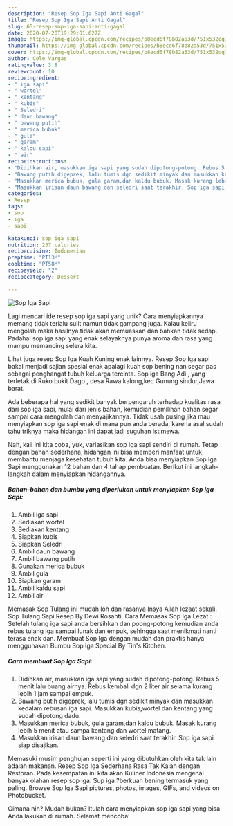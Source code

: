 ```yaml
---
description: "Resep Sop Iga Sapi Anti Gagal"
title: "Resep Sop Iga Sapi Anti Gagal"
slug: 65-resep-sop-iga-sapi-anti-gagal
date: 2020-07-20T19:29:01.627Z
image: https://img-global.cpcdn.com/recipes/b8ecd6f78b82a53d/751x532cq70/sop-iga-sapi-foto-resep-utama.jpg
thumbnail: https://img-global.cpcdn.com/recipes/b8ecd6f78b82a53d/751x532cq70/sop-iga-sapi-foto-resep-utama.jpg
cover: https://img-global.cpcdn.com/recipes/b8ecd6f78b82a53d/751x532cq70/sop-iga-sapi-foto-resep-utama.jpg
author: Cole Vargas
ratingvalue: 3.8
reviewcount: 10
recipeingredient:
- " iga sapi"
- " wortel"
- " kentang"
- " kubis"
- " Seledri"
- " daun bawang"
- " bawang putih"
- " merica bubuk"
- " gula"
- " garam"
- " kaldu sapi"
- " air"
recipeinstructions:
- "Didihkan air, masukkan iga sapi yang sudah dipotong-potong. Rebus 5 menit lalu buang airnya. Rebus kembali dgn 2 liter air selama kurang lebih 1 jam sampai empuk."
- "Bawang putih digeprek, lalu tumis dgn sedikit minyak dan masukkan kedalam rebusan iga sapi. Masukkan kubis,wortel dan kentang yang sudah dipotong dadu."
- "Masukkan merica bubuk, gula garam,dan kaldu bubuk. Masak kurang lebih 5 menit atau sampa kentang dan wortel matang."
- "Masukkan irisan daun bawang dan seledri saat terakhir. Sop iga sapi siap disajikan."
categories:
- Resep
tags:
- sop
- iga
- sapi

katakunci: sop iga sapi 
nutrition: 237 calories
recipecuisine: Indonesian
preptime: "PT13M"
cooktime: "PT58M"
recipeyield: "2"
recipecategory: Dessert

---
```



![Sop Iga Sapi](https://img-global.cpcdn.com/recipes/b8ecd6f78b82a53d/751x532cq70/sop-iga-sapi-foto-resep-utama.jpg)

Lagi mencari ide resep sop iga sapi yang unik? Cara menyiapkannya memang tidak terlalu sulit namun tidak gampang juga. Kalau keliru mengolah maka hasilnya tidak akan memuaskan dan bahkan tidak sedap. Padahal sop iga sapi yang enak selayaknya punya aroma dan rasa yang mampu memancing selera kita.

Lihat juga resep Sop Iga Kuah Kuning enak lainnya. Resep Sop Iga sapi bakal menjadi sajian spesial enak apalagi kuah sop bening nan segar pas sebagai penghangat tubuh keluarga tercinta. Sop iga Bang Adi , yang terletak di Ruko bukit Dago , desa Rawa kalong,kec Gunung sindur,Jawa barat.

Ada beberapa hal yang sedikit banyak berpengaruh terhadap kualitas rasa dari sop iga sapi, mulai dari jenis bahan, kemudian pemilihan bahan segar sampai cara mengolah dan menyajikannya. Tidak usah pusing jika mau menyiapkan sop iga sapi enak di mana pun anda berada, karena asal sudah tahu triknya maka hidangan ini dapat jadi suguhan istimewa.


Nah, kali ini kita coba, yuk, variasikan sop iga sapi sendiri di rumah. Tetap dengan bahan sederhana, hidangan ini bisa memberi manfaat untuk membantu menjaga kesehatan tubuh kita. Anda bisa menyiapkan Sop Iga Sapi menggunakan 12 bahan dan 4 tahap pembuatan. Berikut ini langkah-langkah dalam menyiapkan hidangannya.

<!--inarticleads1-->

##### Bahan-bahan dan bumbu yang diperlukan untuk menyiapkan Sop Iga Sapi:

1. Ambil  iga sapi
1. Sediakan  wortel
1. Sediakan  kentang
1. Siapkan  kubis
1. Siapkan  Seledri
1. Ambil  daun bawang
1. Ambil  bawang putih
1. Gunakan  merica bubuk
1. Ambil  gula
1. Siapkan  garam
1. Ambil  kaldu sapi
1. Ambil  air


Memasak Sop Tulang ini mudah loh dan rasanya Insya Allah lezaat sekali. Sop Tulang Sapi Resep By Dewi Rosanti. Cara Memasak Sop Iga Lezat : Setelah tulang iga sapi anda bersihkan dan poong-potong kemudian anda rebus tulang iga sampai lunak dan empuk, sehingga saat menikmati nanti terasa enak dan. Membuat Sop Iga dengan mudah dan praktis hanya menggunakan Bumbu Sop Iga Special By Tin&#39;s Kitchen. 

<!--inarticleads2-->

##### Cara membuat Sop Iga Sapi:

1. Didihkan air, masukkan iga sapi yang sudah dipotong-potong. Rebus 5 menit lalu buang airnya. Rebus kembali dgn 2 liter air selama kurang lebih 1 jam sampai empuk.
1. Bawang putih digeprek, lalu tumis dgn sedikit minyak dan masukkan kedalam rebusan iga sapi. Masukkan kubis,wortel dan kentang yang sudah dipotong dadu.
1. Masukkan merica bubuk, gula garam,dan kaldu bubuk. Masak kurang lebih 5 menit atau sampa kentang dan wortel matang.
1. Masukkan irisan daun bawang dan seledri saat terakhir. Sop iga sapi siap disajikan.


Memasuki musim penghujan seperti ini yang dibutuhkan oleh kita tak lain adalah makanan. Resep Sop Iga Sederhana Rasa Tak Kalah dengan Restoran. Pada kesempatan ini kita akan Kuliner Indonesia mengenal banyak olahan resep sop iga. Sup iga ?berkuah bening termasuk yang paling. Browse Sop Iga Sapi pictures, photos, images, GIFs, and videos on Photobucket. 

Gimana nih? Mudah bukan? Itulah cara menyiapkan sop iga sapi yang bisa Anda lakukan di rumah. Selamat mencoba!

